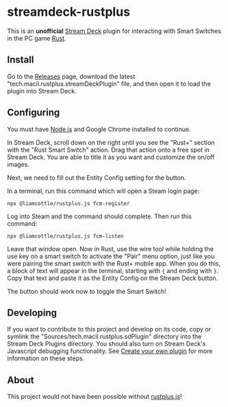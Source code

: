 # streamdeck-rustplus

This is an **unofficial** [Stream Deck](https://www.elgato.com/en/stream-deck-mk2) plugin for interacting with Smart Switches in the PC game [Rust](https://store.steampowered.com/app/252490/Rust/).

## Install

Go to the [Releases](https://github.com/Macil/streamdeck-rustplus/releases) page, download the latest "tech.macil.rustplus.streamDeckPlugin" file, and then open it to load the plugin into Stream Deck.

## Configuring

You must have [Node.js](https://nodejs.org/) and Google Chrome installed to continue.

In Stream Deck, scroll down on the right until you see the "Rust+" section with the "Rust Smart Switch" action. Drag that action onto a free spot in Stream Deck. You are able to title it as you want and customize the on/off images.

Next, we need to fill out the Entity Config setting for the button.

In a terminal, run this command which will open a Steam login page:

```
npx @liamcottle/rustplus.js fcm-register
```

Log into Steam and the command should complete. Then run this command:

```
npx @liamcottle/rustplus.js fcm-listen
```

Leave that window open. Now in Rust, use the wire tool while holding the use key on a smart switch to activate the "Pair" menu option, just like you were pairing the smart switch with the Rust+ mobile app. When you do this, a block of text will appear in the terminal, starting with `{` and ending with `}`. Copy that text and paste it as the Entity Config on the Stream Deck button.

The button should work now to toggle the Smart Switch!

## Developing

If you want to contribute to this project and develop on its code, copy or symlink the "Sources/tech.macil.rustplus.sdPlugin" directory into the Stream Deck Plugins directory. You should also turn on Stream Deck's Javascript debugging functionality. See [Create your own plugin](https://developer.elgato.com/documentation/stream-deck/sdk/create-your-own-plugin/) for more information on these steps.

## About

This project would not have been possible without [rustplus.js](https://github.com/liamcottle/rustplus.js)!
